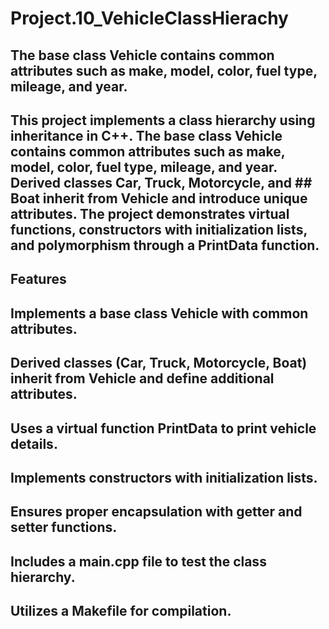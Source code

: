 # Project.10_VehicleClassHierachy
## The base class Vehicle contains common attributes such as make, model, color, fuel type, mileage, and year.

## This project implements a class hierarchy using inheritance in C++. The base class Vehicle contains common attributes such as make, model, color, fuel type, mileage, and year. Derived classes Car, Truck, Motorcycle, and ## Boat inherit from Vehicle and introduce unique attributes. The project demonstrates virtual functions, constructors with initialization lists, and polymorphism through a PrintData function.

## Features

## Implements a base class Vehicle with common attributes.

## Derived classes (Car, Truck, Motorcycle, Boat) inherit from Vehicle and define additional attributes.

## Uses a virtual function PrintData to print vehicle details.

## Implements constructors with initialization lists.

## Ensures proper encapsulation with getter and setter functions.

## Includes a main.cpp file to test the class hierarchy.

## Utilizes a Makefile for compilation.
